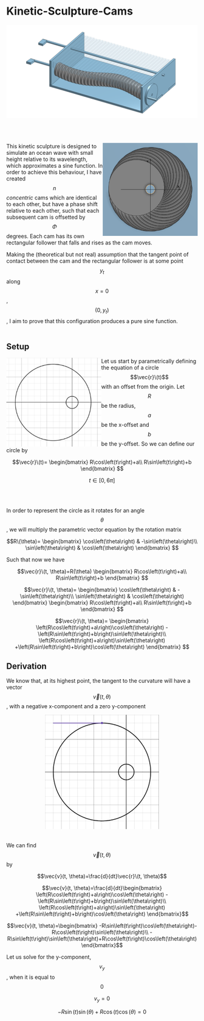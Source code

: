 # Kinetic-Sculpture-Cams

<div align="center">
  <img src="assets/sculpture_.png" alt="description of gif" width="900"/>
</div>

<br><br>

<img src="assets/cams_front_.png" align = "right" alt="front of cams" width="250"/>

This kinetic sculpture is designed to simulate an ocean wave with small height relative to its wavelength, which approximates a sine function. In order to achieve this behaviour, I have created $$n$$ _concentric_ cams which are identical to each other, but have a phase shift relative to each other, such that each subsequent cam is offsetted by $$Φ$$ degrees. Each cam has its own rectangular follower that falls and rises as the cam moves.

Making the (theoretical but not real) assumption that the tangent point of contact between the cam and the rectangular follower is at some point $$y_{t}$$ along $$x=0$$, $$(0, y_{t})$$, I aim to prove that this configuration produces a pure sine function.<br><br>

## Setup
<img align="left" src="assets/setup.png" alt="setup.png" width="250"/>

Let us start by parametrically defining the equation of a circle $$\vec{r}\(t)$$ with an offset from the origin. Let $$R$$ be the radius, $$a$$ be the x-offset and $$b$$ be the y-offset. So we can define our circle by

$$\vec{r}\(t)=
\begin{bmatrix}
   R\cos\left(t\right)+a\\
   R\sin\left(t\right)+b
\end{bmatrix}
$$

$$t \in [0, 6\pi]$$

<br><br>

In order to represent the circle as it rotates for an angle $$\theta$$, we will multiply the parametric vector equation by the rotation matrix

$$R\(\theta)=
\begin{bmatrix}
   \cos\left(\theta\right) & -\sin\left(\theta\right)\\
   \sin\left(\theta\right) & \cos\left(\theta\right)
\end{bmatrix}
$$

Such that now we have 

$$\vec{r}\(t, \theta)=R(\theta)
\begin{bmatrix}
   R\cos\left(t\right)+a\\
   R\sin\left(t\right)+b
\end{bmatrix}
$$

$$\vec{r}\(t, \theta)=
\begin{bmatrix}
   \cos\left(\theta\right) & -\sin\left(\theta\right)\\
   \sin\left(\theta\right) & \cos\left(\theta\right)
\end{bmatrix}
\begin{bmatrix}
   R\cos\left(t\right)+a\\
   R\sin\left(t\right)+b
\end{bmatrix}
$$

$$\vec{r}\(t, \theta)=
\begin{bmatrix}
   \left(R\cos\left(t\right)+a\right)\cos\left(\theta\right) -\left(R\sin\left(t\right)+b\right)\sin\left(\theta\right)\\
   \left(R\cos\left(t\right)+a\right)\sin\left(\theta\right) +\left(R\sin\left(t\right)+b\right)\cos\left(\theta\right)
\end{bmatrix}
$$

## Derivation
We know that, at its highest point, the tangent to the curvature will have a vector $$\vec{v}(t, \theta)$$, with a negative x-component and a zero y-component

<div align="center">
  <img src="assets/tangent.png" alt="description of gif" width="300"/>
</div>

<br>

We can find $$\vec{v}(t, \theta)$$ by

$$\vec{v}(t, \theta)=\frac{d}{dt}\vec{r}\(t, \theta)$$

$$\vec{v}(t, \theta)=\frac{d}{dt}\begin{bmatrix}
   \left(R\cos\left(t\right)+a\right)\cos\left(\theta\right) -\left(R\sin\left(t\right)+b\right)\sin\left(\theta\right)\\
   \left(R\cos\left(t\right)+a\right)\sin\left(\theta\right) +\left(R\sin\left(t\right)+b\right)\cos\left(\theta\right)
\end{bmatrix}$$

$$\vec{v}(t, \theta)=\begin{bmatrix}
   -R\sin\left(t\right)\cos\left(\theta\right)-R\cos\left(t\right)\sin\left(\theta\right)\\
   -R\sin\left(t\right)\sin\left(\theta\right)+R\cos\left(t\right)\cos\left(\theta\right)
\end{bmatrix}$$

Let us solve for the y-component, $$v_{y}$$, when it is equal to $$0$$

 $$v_{y}=0$$

 $$-R\sin\left(t\right)\sin\left(\theta\right)+R\cos\left(t\right)\cos\left(\theta\right)=0$$

 $$$$
